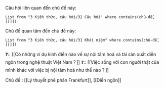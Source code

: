 Câu hỏi liên quan đến chủ đề này:
```dataview
List from "3 Kiến thức, câu hỏi/32 Câu hỏi" where contains(chủ-đề,[[]]) 
```

Chủ đề quan tâm đến chủ đề này:
```dataview
List from "3 Kiến thức, câu hỏi/31 Khái niệm" where contains(chủ-đề,[[]]) 
```
 
❓:: [[Có những ví dụ kinh điển nào về sự nội tâm hoá và tái sản xuất diễn ngôn trong nghệ thuật Việt Nam？]]
❓:: [[Việc sống với con người thật của mình khác với việc bị nội tâm hoá như thế nào？]]

Chủ đề:: [[Lý thuyết phê phán Frankfurt]], [[Diễn ngôn]]
